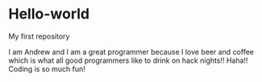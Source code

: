 # Hello-world
My first repository

I am Andrew and I am a great programmer because I love beer and coffee which is what all good programmers like to drink on hack nights!! Haha!! Coding is so much fun!
